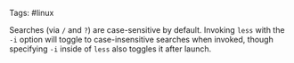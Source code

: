 Tags: #linux 

Searches (via `/` and `?`) are case-sensitive by default.  Invoking `less` with the `-i` option will toggle to case-insensitive searches when invoked, though specifying `-i` inside of `less`  also toggles it after launch.
